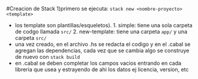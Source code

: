 #Creacion de Stack
1)primero se ejecuta:
	`stack new <nombre-proyecto> <template>` 
- los template son plantillas/esqueletos). 
		1. simple: tiene una sola carpeta de codgo llamada `src/`
		2. new-template: tiene una carpeta `app/` y una carpeta `src/`
- una vez creado, en el archivo .hs se redacta el codigo y en el .cabal se 
agregan las dependencias, cada vez que se cambia algo se construye de 
nuevo con `stack build` 
- en .cabal se deben completar los campos vacios entrando en cada libreria que usea y estrayendo de ahi los datos ej licencia, 
version, etc
